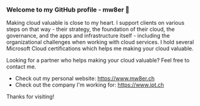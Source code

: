 ### Welcome to my GitHub profile - mw8er 👋

Making cloud valuable is close to my heart. I support clients on various steps on that way - their strategy, the foundation of their cloud, the governance, and the apps and infrastructure itself - including the organizational challenges when working with cloud services. I hold several Microsoft Cloud certifications which helps me making your cloud valuable.

Looking for a partner who helps making your cloud valuable?
Feel free to contact me.

- Check out my personal website: https://www.mw8er.ch
- Check out the company I'm working for: https://www.ipt.ch

Thanks for visiting!
